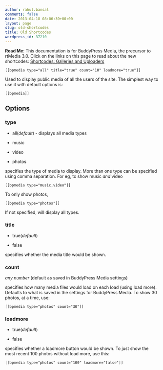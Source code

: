 ```yaml
---
author: rahul.bansal
comments: false
date: 2013-04-18 08:06:39+00:00
layout: page
slug: old-shortcodes
title: Old Shortcodes
wordpress_id: 37210
---
```


**Read Me**: This documentation is for BuddyPress Media, the precursor to rtMedia 3.0. Click on the links on this page to read about the new shortcodes: [Shortcodes: Galleries and Uploaders](https://rtcamp.com/rtmedia/docs/common/shortcodes/)




    
    [[bpmedia type="all" title="true" count="10" loadmore="true"]]


Used to display public media of all the users of the site. The simplest way to use it with default options is:

    
    [[bpmedia]]




## Options




### **type**





	
  * all(_default_) - displays all media types

	
  * music

	
  * video

	
  * photos


specifies the type of media to display. More than one type can be specified using comma separation. For eg, to show music _and_ video

    
    [[bpmedia type="music,video"]]


To only show photos,

    
    [[bpmedia type="photos"]]


If not specified, will display all types.


### **title**





	
  * true(_default_)

	
  * false


specifies whether the media title would be shown.


### **count**


_any number_ (default as saved in BuddyPress Media settings)

specifies how many media files would load on each load (using load more). Defaults to what is saved in the settings for BuddyPress Media. To show 30 photos, at a time, use:

    
    [[bpmedia type="photos" count="30"]]




### **loadmore**





	
  * true(_default_)

	
  * false


specifies whether a loadmore button would be shown. To just show the most recent 100 photos without load more, use this:

    
    [[bpmedia type="photos" count="100" loadmore="false"]]
